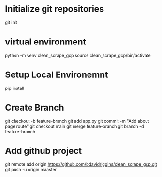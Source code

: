 # Initialize git repositories
git init

# virtual environment
python -m venv clean_scrape_gcp
source clean_scrape_gcp/bin/activate

# Setup Local Environemnt
pip install

# Create Branch
git checkout -b feature-branch
git add app.py
git commit -m "Add about page route"
git checkout main
git merge feature-branch
git branch -d feature-branch


# Add github project
git remote add origin https://github.com/bdavidriggins/clean_scrape_gcp.git
git push -u origin maaster



